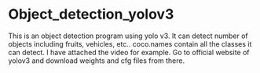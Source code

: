 # Object_detection_yolov3
This is an object detection program using yolo v3. It can detect number of objects including fruits, vehicles, etc.. coco.names contain all the classes it can detect. I have attached the video for example. Go to official website of yolov3 and download weights and cfg files from there. 
